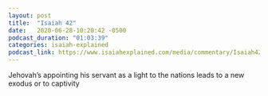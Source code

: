 ```yaml
---
layout: post
title:  "Isaiah 42"
date:   2020-06-28-10:20:42 -0500
podcast_duration: "01:03:39"
categories: isaiah-explained
podcast_link: https://www.isaiahexplained.com/media/commentary/Isaiah42.mp3
---
```

Jehovah’s appointing his servant as a light to the nations leads to a new exodus or to captivity

